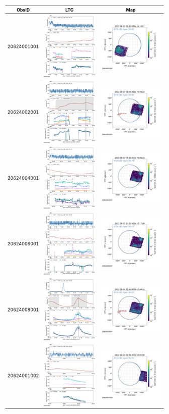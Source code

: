 | ObsID  |  LTC |  Map |
|---|---|---|
|20624001001|![](ltc_20220603_1325_20624001001_ngs.png)|![](map_20220603_1325_20624001001_ngs.png)|
|20624002001|![](ltc_20220603_1500_20624002001_ngs.png)|![](map_20220603_1500_20624002001_ngs.png)|
|20624004001|![](ltc_20220603_1830_20624004001_ngs.png)|![](map_20220603_1830_20624004001_ngs.png)|
|20624006001|![](ltc_20220603_2125_20624006001_ngs.png)|![](map_20220603_2125_20624006001_ngs.png)|
|20624008001|![](ltc_20220604_0040_20624008001_ngs.png)|![](map_20220604_0040_20624008001_ngs.png)|
|20624001002|![](ltc_20220604_0240_20624001002_ngs.png)|![](map_20220604_0240_20624001002_ngs.png)|
